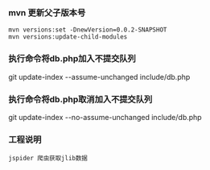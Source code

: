 
### mvn 更新父子版本号
```$xslt
mvn versions:set -DnewVersion=0.0.2-SNAPSHOT
mvn versions:update-child-modules
```

### 执行命令将db.php加入不提交队列

git update-index --assume-unchanged include/db.php

### 执行命令将db.php取消加入不提交队列

git update-index --no-assume-unchanged include/db.php

### 工程说明
```$xslt
jspider 爬虫获取jlib数据
```